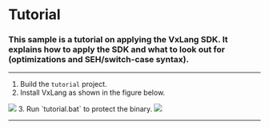 # Tutorial

### This sample is a tutorial on applying the VxLang SDK. It explains how to apply the SDK and what to look out for (optimizations and SEH/switch-case syntax).

---

1. Build the `tutorial` project.
2. Install VxLang as shown in the figure below.
<img src="https://github.com/vxlang/vxlang-page/blob/main/image/antidmp-1.PNG" style="max-width: 30%; height: auto;" />
3. Run `tutorial.bat` to protect the binary.
<img src="https://github.com/vxlang/vxlang-page/blob/main/image/antidmp-2.PNG" style="max-width: 30%; height: auto;" />

---



